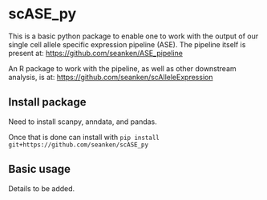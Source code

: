 # scASE_py

This is a basic python package to enable one to work with the output of our single cell allele specific expression pipeline (ASE). The pipeline itself is present at: https://github.com/seanken/ASE_pipeline

An R package to work with the pipeline, as well as other downstream analysis, is at: https://github.com/seanken/scAlleleExpression

## Install package

Need to install scanpy, anndata, and pandas.

Once that is done can install with `pip install git+https://github.com/seanken/scASE_py`

## Basic usage

Details to be added.
